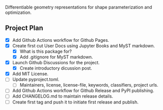 Differentiable geometry representations for shape parameterization and optimization.


## Project Plan
- [x] Add Github Actions workflow for Github Pages.
- [x] Create first cut User Docs using Jupyter Books and MyST markdown.
    - [x] What is this package for?
    - [x] Add .gitignore for MyST markdown.
- [x] Launch Github Discussions for the project.
    - [x] Create introductory dicussion post.
- [x] Add MIT License.
- [ ] Update pyproject.toml.
    - [ ] Maintainers, license, license-file, keywords, classifiers, project urls.
- [ ] Add Github Actions workflow for Github Release and PyPI publishing.
- [ ] Add CHANGELOG.md to maintain release details.
- [ ] Create first tag and push it to initiate first release and publish.
